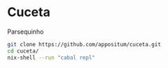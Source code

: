 # Cuceta
Parsequinho
<br>
```bash
git clone https://github.com/appositum/cuceta.git
cd cuceta/
nix-shell --run "cabal repl"
```
